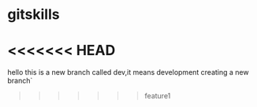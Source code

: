 # gitskills
<<<<<<< HEAD
=======
hello this is a new branch called dev,it means development
creating a new branch`
>>>>>>> feature1
